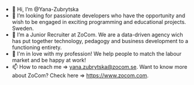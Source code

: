 - 👋 Hi, I’m @Yana-Zubrytska
- 👀 I’m looking for passionate developers who have the opportunity and wish to be engaged in exciting programming and educational projects. Sweden.
- 🌱 I’m a  Junior Recruiter  at ZoCom. We are a data-driven agency wich has put together technology, pedagogy and business development to a functioning entirety.
- 💞️ I'm in love with my profession! We help people to match the labour market and be happy at work!
- 📫 How to reach me => yana.zubrytska@zocom.se. Want to know more about ZoCom? Check here => https://www.zocom.com.

<!---
Yana-Zubrytska/Yana-Zubrytska is a ✨ special ✨ repository because its `README.md` (this file) appears on your GitHub profile.
You can click the Preview link to take a look at your changes.
--->
